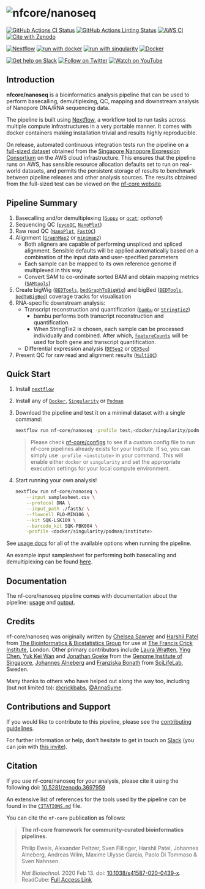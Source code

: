 # ![nfcore/nanoseq](docs/images/nf-core-nanoseq_logo.png)

[![GitHub Actions CI Status](https://github.com/nf-core/nanoseq/workflows/nf-core%20CI/badge.svg)](https://github.com/nf-core/nanoseq/actions?query=workflow%3A%22nf-core+CI%22)
[![GitHub Actions Linting Status](https://github.com/nf-core/nanoseq/workflows/nf-core%20linting/badge.svg)](https://github.com/nf-core/nanoseq/actions?query=workflow%3A%22nf-core+linting%22)
[![AWS CI](https://img.shields.io/badge/CI%20tests-Full%20size-FF9900?labelColor=000000&logo=Amazon%20AWS)](https://nf-co.re/nanoseq/results)
[![Cite with Zenodo](http://img.shields.io/badge/DOI-10.5281/zenodo.3697959-1073c8?labelColor=000000)](https://doi.org/10.5281/zenodo.3697959)

[![Nextflow](https://img.shields.io/badge/nextflow-%E2%89%A520.04.0-23aa62.svg?labelColor=000000)](https://www.nextflow.io/)
[![run with docker](https://img.shields.io/badge/run%20with-docker-0db7ed?labelColor=000000&logo=docker)](https://www.docker.com/)
[![run with singularity](https://img.shields.io/badge/run%20with-singularity-1d355c.svg?labelColor=000000)](https://sylabs.io/docs/)
[![Docker](https://img.shields.io/docker/automated/nfcore/nanoseq.svg)](https://hub.docker.com/r/nfcore/nanoseq)

[![Get help on Slack](http://img.shields.io/badge/slack-nf--core%20%23nanoseq-4A154B?labelColor=000000&logo=slack)](https://nfcore.slack.com/channels/nanoseq)
[![Follow on Twitter](http://img.shields.io/badge/twitter-%40nf__core-1DA1F2?labelColor=000000&logo=twitter)](https://twitter.com/nf_core)
[![Watch on YouTube](http://img.shields.io/badge/youtube-nf--core-FF0000?labelColor=000000&logo=youtube)](https://www.youtube.com/c/nf-core)

## Introduction

**nfcore/nanoseq** is a bioinformatics analysis pipeline that can be used to perform basecalling, demultiplexing, QC, mapping and downstream analysis of Nanopore DNA/RNA sequencing data.

The pipeline is built using [Nextflow](https://www.nextflow.io), a workflow tool to run tasks across multiple compute infrastructures in a very portable manner. It comes with docker containers making installation trivial and results highly reproducible.

On release, automated continuous integration tests run the pipeline on a [full-sized dataset](https://github.com/nf-core/test-datasets/tree/nanoseq#full-sized-test-data) obtained from the [Singapore Nanopore Expression Consortium](https://github.com/GoekeLab/sg-nex-data) on the AWS cloud infrastructure. This ensures that the pipeline runs on AWS, has sensible resource allocation defaults set to run on real-world datasets, and permits the persistent storage of results to benchmark between pipeline releases and other analysis sources. The results obtained from the full-sized test can be viewed on the [nf-core website](https://nf-co.re/nanoseq/results).

## Pipeline Summary

1. Basecalling and/or demultiplexing ([`Guppy`](https://nanoporetech.com/nanopore-sequencing-data-analysis) or [`qcat`](https://github.com/nanoporetech/qcat); *optional*)
2. Sequencing QC ([`pycoQC`](https://github.com/a-slide/pycoQC), [`NanoPlot`](https://github.com/wdecoster/NanoPlot))
3. Raw read QC ([`NanoPlot`](https://github.com/wdecoster/NanoPlot), [`FastQC`](http://www.bioinformatics.babraham.ac.uk/projects/fastqc/))
4. Alignment ([`GraphMap2`](https://github.com/lbcb-sci/graphmap2) or [`minimap2`](https://github.com/lh3/minimap2))
    * Both aligners are capable of performing unspliced and spliced alignment. Sensible defaults will be applied automatically based on a combination of the input data and user-specified parameters
    * Each sample can be mapped to its own reference genome if multiplexed in this way
    * Convert SAM to co-ordinate sorted BAM and obtain mapping metrics ([`SAMtools`](http://www.htslib.org/doc/samtools.html))
5. Create bigWig ([`BEDTools`](https://github.com/arq5x/bedtools2/), [`bedGraphToBigWig`](http://hgdownload.soe.ucsc.edu/admin/exe/)) and bigBed ([`BEDTools`](https://github.com/arq5x/bedtools2/), [`bedToBigBed`](http://hgdownload.soe.ucsc.edu/admin/exe/)) coverage tracks for visualisation
6. RNA-specific downstream analysis:
    * Transcript reconstruction and quantification ([`bambu`](https://bioconductor.org/packages/release/bioc/html/bambu.html) or [`StringTie2`](https://ccb.jhu.edu/software/stringtie/))
        * bambu performs both transcript reconstruction and quantification.
        * When StringTie2 is chosen, each sample can be processed individually and combined. After which, [`featureCounts`](http://bioinf.wehi.edu.au/featureCounts/) will be used for both gene and transcript quantification.
    * Differential expression analysis ([`DESeq2`](https://bioconductor.org/packages/release/bioc/html/DESeq2.html) or [`DEXSeq`](https://bioconductor.org/packages/release/bioc/html/DEXSeq.html))
7. Present QC for raw read and alignment results ([`MultiQC`](https://multiqc.info/docs/))

## Quick Start

1. Install [`nextflow`](https://nf-co.re/usage/installation)

2. Install any of [`Docker`](https://docs.docker.com/engine/installation/), [`Singularity`](https://www.sylabs.io/guides/3.0/user-guide/) or [`Podman`](https://podman.io/)

3. Download the pipeline and test it on a minimal dataset with a single command:

    ```bash
    nextflow run nf-core/nanoseq -profile test,<docker/singularity/podman/institute>
    ```

    > Please check [nf-core/configs](https://github.com/nf-core/configs#documentation) to see if a custom config file to run nf-core pipelines already exists for your Institute. If so, you can simply use `-profile <institute>` in your command. This will enable either `docker` or `singularity` and set the appropriate execution settings for your local compute environment.

4. Start running your own analysis!

    ```bash
    nextflow run nf-core/nanoseq \
        --input samplesheet.csv \
        --protocol DNA \
        --input_path ./fast5/ \
        --flowcell FLO-MIN106 \
        --kit SQK-LSK109 \
        --barcode_kit SQK-PBK004 \
        -profile <docker/singularity/podman/institute>
    ```

See [usage docs](https://nf-co.re/nanoseq/usage) for all of the available options when running the pipeline.

An example input samplesheet for performing both basecalling and demultiplexing can be found [here](assets/samplesheet.csv).

## Documentation

The nf-core/nanoseq pipeline comes with documentation about the pipeline: [usage](https://nf-co.re/nanoseq/usage) and [output](https://nf-co.re/nanoseq/output).

## Credits

nf-core/nanoseq was originally written by [Chelsea Sawyer](https://github.com/csawye01) and [Harshil Patel](https://github.com/drpatelh) from [The Bioinformatics & Biostatistics Group](https://www.crick.ac.uk/research/science-technology-platforms/bioinformatics-and-biostatistics/) for use at [The Francis Crick Institute](https://www.crick.ac.uk/), London. Other primary contributors include [Laura Wratten](https://github.com/lwratten), [Ying Chen](https://github.com/cying111), [Yuk Kei Wan](https://github.com/yuukiiwa) and [Jonathan Goeke](https://github.com/jonathangoeke) from the [Genome Institute of Singapore](https://www.a-star.edu.sg/gis), [Johannes Alneberg](https://github.com/alneberg) and [Franziska Bonath](https://github.com/FranBonath) from [SciLifeLab](https://www.scilifelab.se/), Sweden.

Many thanks to others who have helped out along the way too, including (but not limited to): [@crickbabs](https://github.com/crickbabs), [@AnnaSyme](https://github.com/AnnaSyme).

## Contributions and Support

If you would like to contribute to this pipeline, please see the [contributing guidelines](.github/CONTRIBUTING.md).

For further information or help, don't hesitate to get in touch on [Slack](https://nfcore.slack.com/channels/nanoseq) (you can join with [this invite](https://nf-co.re/join/slack)).

## Citation

If you use  nf-core/nanoseq for your analysis, please cite it using the following doi: [10.5281/zenodo.3697959](https://doi.org/10.5281/zenodo.3697959)

An extensive list of references for the tools used by the pipeline can be found in the [`CITATIONS.md`](CITATIONS.md) file.

You can cite the `nf-core` publication as follows:

> **The nf-core framework for community-curated bioinformatics pipelines.**
>
> Philip Ewels, Alexander Peltzer, Sven Fillinger, Harshil Patel, Johannes Alneberg, Andreas Wilm, Maxime Ulysse Garcia, Paolo Di Tommaso & Sven Nahnsen.
>
> _Nat Biotechnol._ 2020 Feb 13. doi: [10.1038/s41587-020-0439-x](https://dx.doi.org/10.1038/s41587-020-0439-x).  
> ReadCube: [Full Access Link](https://rdcu.be/b1GjZ)

